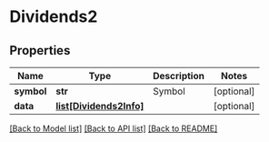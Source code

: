 # Dividends2

## Properties
Name | Type | Description | Notes
------------ | ------------- | ------------- | -------------
**symbol** | **str** | Symbol | [optional] 
**data** | [**list[Dividends2Info]**](Dividends2Info.md) |  | [optional] 

[[Back to Model list]](../README.md#documentation-for-models) [[Back to API list]](../README.md#documentation-for-api-endpoints) [[Back to README]](../README.md)


